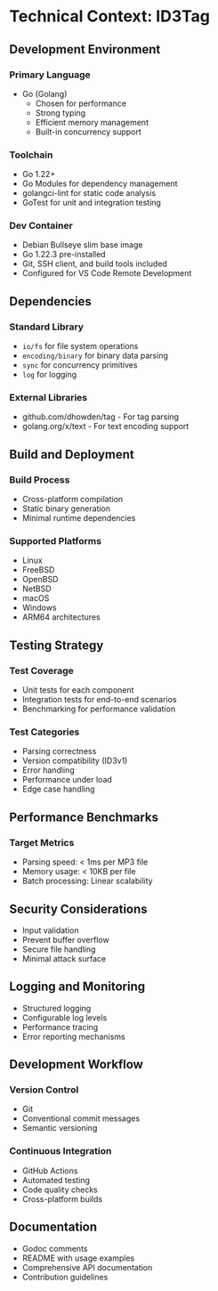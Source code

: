 # Technical Context: ID3Tag

## Development Environment

### Primary Language

- Go (Golang)
  - Chosen for performance
  - Strong typing
  - Efficient memory management
  - Built-in concurrency support

### Toolchain

- Go 1.22+
- Go Modules for dependency management
- golangci-lint for static code analysis
- GoTest for unit and integration testing

### Dev Container

- Debian Bullseye slim base image
- Go 1.22.3 pre-installed
- Git, SSH client, and build tools included
- Configured for VS Code Remote Development

## Dependencies

### Standard Library

- `io/fs` for file system operations
- `encoding/binary` for binary data parsing
- `sync` for concurrency primitives
- `log` for logging

### External Libraries

- github.com/dhowden/tag - For tag parsing
- golang.org/x/text - For text encoding support

## Build and Deployment

### Build Process

- Cross-platform compilation
- Static binary generation
- Minimal runtime dependencies

### Supported Platforms

- Linux
- FreeBSD
- OpenBSD
- NetBSD
- macOS
- Windows
- ARM64 architectures

## Testing Strategy

### Test Coverage

- Unit tests for each component
- Integration tests for end-to-end scenarios
- Benchmarking for performance validation

### Test Categories

- Parsing correctness
- Version compatibility (ID3v1)
- Error handling
- Performance under load
- Edge case handling

## Performance Benchmarks

### Target Metrics

- Parsing speed: < 1ms per MP3 file
- Memory usage: < 10KB per file
- Batch processing: Linear scalability

## Security Considerations

- Input validation
- Prevent buffer overflow
- Secure file handling
- Minimal attack surface

## Logging and Monitoring

- Structured logging
- Configurable log levels
- Performance tracing
- Error reporting mechanisms

## Development Workflow

### Version Control

- Git
- Conventional commit messages
- Semantic versioning

### Continuous Integration

- GitHub Actions
- Automated testing
- Code quality checks
- Cross-platform builds

## Documentation

- Godoc comments
- README with usage examples
- Comprehensive API documentation
- Contribution guidelines
